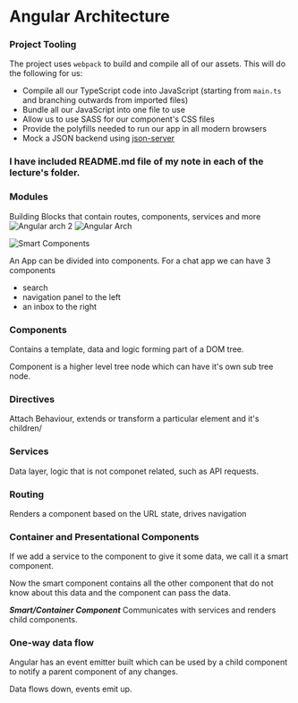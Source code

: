 # Angular Architecture

### Project Tooling

The project uses `webpack` to build and compile all of our assets. This will do the following for us: 

- Compile all our TypeScript code into JavaScript (starting from `main.ts` and branching outwards from imported files)
- Bundle all our JavaScript into one file to use
- Allow us to use SASS for our component's CSS files
- Provide the polyfills needed to run our app in all modern browsers
- Mock a JSON backend using [json-server](https://github.com/typicode/json-server)


### I have included README.md file of my note in each of the lecture's folder.

### Modules
Building Blocks that contain
routes, components, services
and more
![Angular arch 2](https://user-images.githubusercontent.com/15992276/58364394-c0adb000-7e81-11e9-80ac-5a7d909f88aa.JPG)
![Angular Arch](https://user-images.githubusercontent.com/15992276/58364395-c0adb000-7e81-11e9-95d0-3ec43d1dde85.JPG)

![Smart Components](https://user-images.githubusercontent.com/15992276/58364400-c1464680-7e81-11e9-8b2d-103e98ea2764.JPG)



An App can be divided into components. For
a chat app we can have 3 components
- search
- navigation panel to the left
- an inbox to the right

### Components

Contains a template, data and logic forming
part of a DOM tree.

Component is a higher level tree node
which can have it's own sub tree node.

### Directives

Attach Behaviour, extends or transform
a particular element and it's children/


### Services

Data layer, logic that is not
componet related, such as 
API requests.


### Routing

Renders a component based on the
URL state, drives navigation

### Container and Presentational Components

If we add a service to the component to give
it some data, we call it a smart component.

Now the smart component contains all the other component that do not know about this data 
and the component can pass the data.

***Smart/Container Component***
Communicates with services and renders child
components.

### One-way data flow

Angular has an event emitter built which can
be used by a child component to notify a parent
component of any changes.

Data flows down, events emit up.

